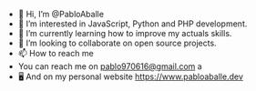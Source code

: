 - 👋 Hi, I’m @PabloAballe
- 👀 I’m interested in JavaScript, Python and PHP development.
- 🌱 I’m currently learning how to improve my actuals skills.
- 💞️ I’m looking to collaborate on open source projects.
- 📫 How to reach me 
- You can reach me on pablo970616@gmail.com a
- 🖥️ And on my personal website https://www.pabloaballe.dev


